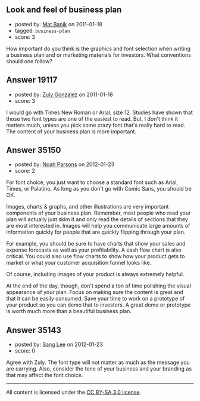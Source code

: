 ## Look and feel of business plan

- posted by: [Mat Banik](https://stackexchange.com/users/-1/6605-mat-banik) on 2011-01-18
- tagged: `business-plan`
- score: 3

How important do you think is the graphics and font selection when writing a business plan and or marketing materials for investors. 
What conventions should one follow?


## Answer 19117

- posted by: [Zuly Gonzalez](https://stackexchange.com/users/-1/2692-zuly-gonzalez) on 2011-01-18
- score: 3

I would go with Times New Roman or Arial, size 12. Studies have shown that those two font types are one of the easiest to read. But, I don't think it matters much, unless you pick some crazy font that's really hard to read. The content of your business plan is more important.


## Answer 35150

- posted by: [Noah Parsons](https://stackexchange.com/users/-1/15914-noah-parsons) on 2012-01-23
- score: 2

For font choice, you just want to choose a standard font such as Arial, Times, or Palatino. As long as you don't go with Comic Sans, you should be OK.

Images, charts & graphs, and other illustrations are very important components of your business plan. Remember, most people who read your plan will actually just skim it and only read the details of sections that they are most interested in. Images will help you communicate large amounts of information quickly for people that are quickly flipping through your plan.

For example, you should be sure to have charts that show your sales and expense forecasts as well as your profitability. A cash flow chart is also critical. You could also use flow charts to show how your product gets to market or what your customer acquisition funnel looks like.

Of course, including images of your product is always extremely helpful.

At the end of the day, though, don't spend a ton of time polishing the visual appearance of your plan. Focus on making sure the content is great and that it can be easily consumed. Save your time to work on a prototype of your product so you can demo that to investors. A great demo or prototype is worth much more than a beautiful business plan.


## Answer 35143

- posted by: [Sang Lee](https://stackexchange.com/users/-1/15908-sang-lee) on 2012-01-23
- score: 0

Agree with Zuly.  The font type will not matter as much as the message you are carrying.  Also, consider the tone of your business and your branding as that may affect the font choice.



---

All content is licensed under the [CC BY-SA 3.0 license](https://creativecommons.org/licenses/by-sa/3.0/).
